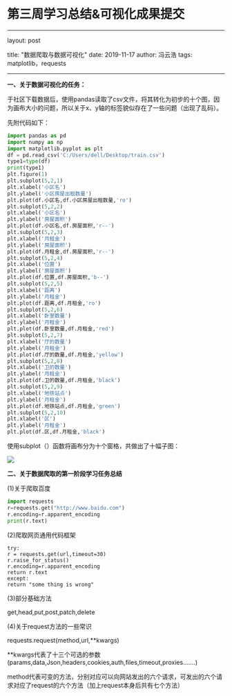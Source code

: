 # 第三周学习总结&可视化成果提交

---

layout:        post

title:            "数据爬取与数据可视化"
date:           2019-11-17
author:       冯云浩
tags:            matplotlib，requests

---

**一、关于数据可视化的任务：**

于社区下载数据后，使用pandas读取了csv文件，将其转化为初步的十个图，因为画布大小的问题，所以关于x、y轴的标签貌似存在了一些问题（出现了乱码）。

先附代码如下：

```python
import pandas as pd
import numpy as np
import matplotlib.pyplot as plt
df = pd.read_csv('C:/Users/dell/Desktop/train.csv')
type1=type(df)
print(type1)
plt.figure(1)
plt.subplot(5,2,1)
plt.xlabel('小区名')
plt.ylabel('小区房屋出租数量')
plt.plot(df.小区名,df.小区房屋出租数量,'ro')
plt.subplot(5,2,2)
plt.xlabel('小区名')
plt.ylabel('房屋面积')
plt.plot(df.小区名,df.房屋面积,'r--')
plt.subplot(5,2,3)
plt.xlabel('月租金')
plt.ylabel('房屋面积')
plt.plot(df.月租金,df.房屋面积,'r--')
plt.subplot(5,2,4)
plt.xlabel('位置')
plt.ylabel('房屋面积')
plt.plot(df.位置,df.房屋面积,'b--')
plt.subplot(5,2,5)
plt.xlabel('距离')
plt.ylabel('月租金')
plt.plot(df.距离,df.月租金,'ro')
plt.subplot(5,2,6)
plt.xlabel('卧室数量')
plt.ylabel('月租金')
plt.plot(df.卧室数量,df.月租金,'red')
plt.subplot(5,2,7)
plt.xlabel('厅的数量')
plt.ylabel('月租金')
plt.plot(df.厅的数量,df.月租金,'yellow')
plt.subplot(5,2,8)
plt.xlabel('卫的数量')
plt.ylabel('月租金')
plt.plot(df.卫的数量,df.月租金,'black')
plt.subplot(5,2,9)
plt.xlabel('地铁站点')
plt.ylabel('月租金')
plt.plot(df.地铁站点,df.月租金,'green')
plt.subplot(5,2,10)
plt.xlabel('区')
plt.ylabel('月租金')
plt.plot(df.区,df.月租金,'black')
```

使用subplot（）函数将画布分为十个窗格，共做出了十幅子图：

![](F:\Blog-Share\img\1911\04\picture1.png)

**二、关于数据爬取的第一阶段学习任务总结**

(1)关于爬取百度

```python
import requests
r=requests.get("http://www.baidu.com")
r.encoding=r.apparent_encoding
print(r.text)
```

(2)爬取网页通用代码框架

```
try:
r = requests.get(url,timeout=30)
r.raise_for_status()
r.encoding=r.apparent_encoding
return r.text
except:
return "some thing is wrong"
```

(3)部分基础方法

get,head,put,post,patch,delete

(4)关于request方法的一些常识

requests.request(method,url,**kwargs)

**kwargs代表了十三个可选的参数(params,data,Json,headers,cookies,auth,files,timeout,proxies.......)

method代表可变的方法，分别对应可以向网站发出的六个请求，可发出的六个请求对应了request的六个方法（加上request本身后共有七个方法）